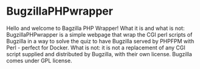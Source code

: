 # BugzillaPHPwrapper

Hello and welcome to Bagzilla PHP Wrapper! What it is and what is not: BugzillaPHPwrapper is a simple webpage that wrap the CGI perl scripts of Bugzilla in a way to solve the quiz to have Bugzilla served by PHPFPM with Perl - perfect for Docker. What is not: it is not a replacement of any CGI script supplied and distributed by Bugzilla, with their own license. Bugzilla comes under GPL license.  
  
  
